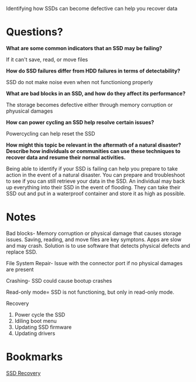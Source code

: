 Identifying how SSDs can become defective can help you recover data

# Questions?

**What are some common indicators that an SSD may be failing?**

If it can't save, read, or move files

**How do SSD failures differ from HDD failures in terms of detectability?**

SSD do not make noise even when not functioniong properly

**What are bad blocks in an SSD, and how do they affect its performance?**

The storage becomes defective either through memory corruption or phyusical damages

**How can power cycling an SSD help resolve certain issues?**

Powercycling can help reset the SSD

**How might this topic be relevant in the aftermath of a natural disaster? Describe how individuals or communities can use these techniques to recover data and resume their normal activities.**

Being able to identify if your SSD is failing can help you prepare to take action in the event of a natural disaster. You can prepare and troubleshoot to see if you can still retrieve your data in the SSD. An individual may back up everything into their SSD in the event of flooding. They can take their SSD out and put in a waterproof container and store it as high as possible. 

# Notes

Bad blocks- Memory corruption or physical damage that causes storage issues. Saving, reading, and move files are key symptons. Apps are slow and may crash. Solution is to use software that detects physical defects and replace SSD.

File System Repair- Issue with the connector port if no physical damages are present

Crashing- SSD could cause bootup crashes

Read-only mode= SSD is not functioning, but only  in read-only mode. 

Recovery

1. Power cycle the SSD
2. Idiling boot menu
3. Updating SSD firmware
4. Updating drivers


# Bookmarks

[SSD Recovery](https://www.n-able.com/blog/ssd-data-recovery-best-practices)